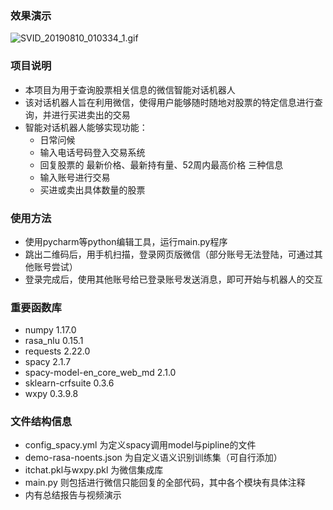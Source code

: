 ### 效果演示

![SVID_20190810_010334_1.gif](Chatbot\asset\SVID_20190810_010334_1.mp4.gif)





### 项目说明

- 本项目为用于查询股票相关信息的微信智能对话机器人
- 该对话机器人旨在利用微信，使得用户能够随时随地对股票的特定信息进行查询，并进行买进卖出的交易
- 智能对话机器人能够实现功能：
  - 日常问候
  - 输入电话号码登入交易系统
  - 回复股票的 最新价格、最新持有量、52周内最高价格 三种信息
  - 输入账号进行交易
  - 买进或卖出具体数量的股票

### 使用方法

- 使用pycharm等python编辑工具，运行main.py程序
- 跳出二维码后，用手机扫描，登录网页版微信（部分账号无法登陆，可通过其他账号尝试）
- 登录完成后，使用其他账号给已登录账号发送消息，即可开始与机器人的交互

### 重要函数库

- numpy 1.17.0
- rasa_nlu 0.15.1
- requests 2.22.0
- spacy 2.1.7
- spacy-model-en_core_web_md 2.1.0
- sklearn-crfsuite 0.3.6
- wxpy 0.3.9.8

### 文件结构信息

- config_spacy.yml 为定义spacy调用model与pipline的文件
- demo-rasa-noents.json 为自定义语义识别训练集（可自行添加）
- itchat.pkl与wxpy.pkl 为微信集成库
- main.py 则包括进行微信只能回复的全部代码，其中各个模块有具体注释
- 内有总结报告与视频演示
